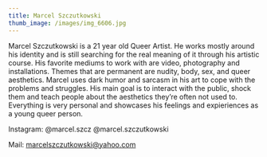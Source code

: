 ```yaml
---
title: Marcel Szczutkowski
thumb_image: /images/img_6606.jpg
---
```

Marcel Szczutkowski is a 21 year old Queer Artist. He works mostly around his identity and is still searching for the real meaning of it through his artistic course. His favorite mediums to work with are video, photography and installations. Themes that are permanent are nudity, body, sex, and queer aesthetics. Marcel uses dark humor and sarcasm in his art to cope with the problems and struggles. His main goal is to interact with the public, shock them and teach people about the aesthetics they’re often not used to. Everything is very personal and showcases his feelings and expieriences as a young queer person. 

Instagram: @marcel.szcz @marcel.szczutkowski

Mail: marcelszczutkowski@yahoo.com